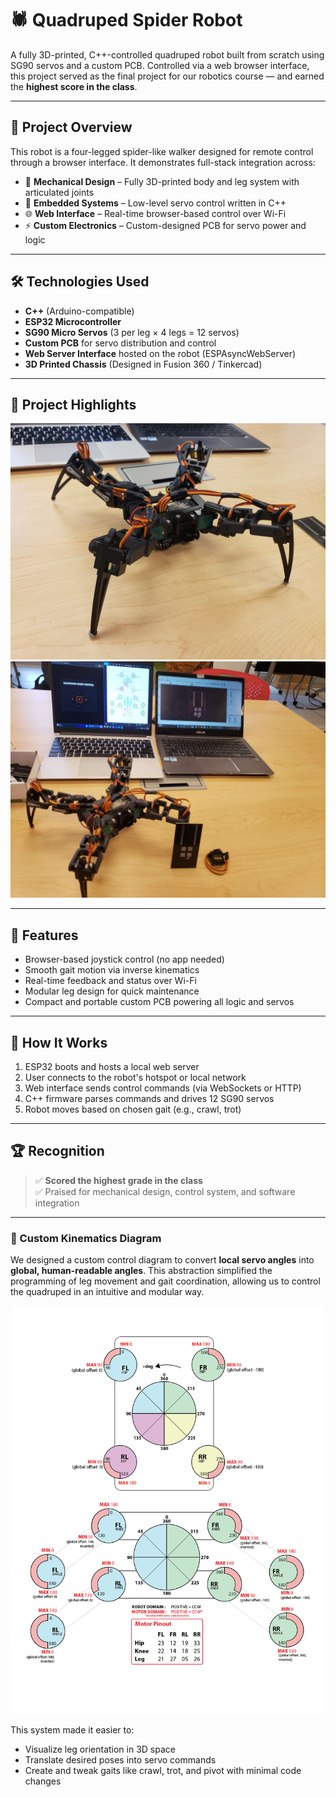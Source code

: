 # 🕷️ Quadruped Spider Robot

A fully 3D-printed, C++-controlled quadruped robot built from scratch using SG90 servos and a custom PCB. Controlled via a web browser interface, this project served as the final project for our robotics course — and earned the **highest score in the class**.

---

## 🎯 Project Overview

This robot is a four-legged spider-like walker designed for remote control through a browser interface. It demonstrates full-stack integration across:

- 🦾 **Mechanical Design** – Fully 3D-printed body and leg system with articulated joints
- 🧠 **Embedded Systems** – Low-level servo control written in C++
- 🌐 **Web Interface** – Real-time browser-based control over Wi-Fi
- ⚡ **Custom Electronics** – Custom-designed PCB for servo power and logic

---

## 🛠️ Technologies Used

- **C++** (Arduino-compatible)
- **ESP32 Microcontroller**
- **SG90 Micro Servos** (3 per leg × 4 legs = 12 servos)
- **Custom PCB** for servo distribution and control
- **Web Server Interface** hosted on the robot (ESPAsyncWebServer)
- **3D Printed Chassis** (Designed in Fusion 360 / Tinkercad)

---

## 📸 Project Highlights

![Robot Final Design](Project_imgs/spider_1.jpg)
![Web UI](Project_imgs/spider_4.jpg)

---

## 🧠 Features

- Browser-based joystick control (no app needed)
- Smooth gait motion via inverse kinematics
- Real-time feedback and status over Wi-Fi
- Modular leg design for quick maintenance
- Compact and portable custom PCB powering all logic and servos

---

## 🚀 How It Works

1. ESP32 boots and hosts a local web server
2. User connects to the robot's hotspot or local network
3. Web interface sends control commands (via WebSockets or HTTP)
4. C++ firmware parses commands and drives 12 SG90 servos
5. Robot moves based on chosen gait (e.g., crawl, trot)

---

## 🏆 Recognition

> ✅ **Scored the highest grade in the class**  
> ✅ Praised for mechanical design, control system, and software integration

---

### 🧭 Custom Kinematics Diagram

We designed a custom control diagram to convert **local servo angles** into **global, human-readable angles**. This abstraction simplified the programming of leg movement and gait coordination, allowing us to control the quadruped in an intuitive and modular way.

![Kinematics Diagram](motor-diagram.png)

This system made it easier to:
- Visualize leg orientation in 3D space
- Translate desired poses into servo commands
- Create and tweak gaits like crawl, trot, and pivot with minimal code changes


